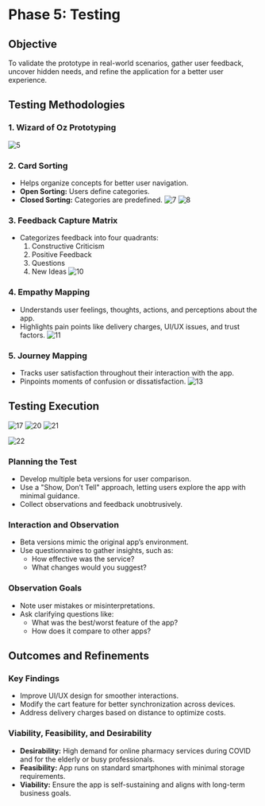 # Phase 5: Testing

## Objective
To validate the prototype in real-world scenarios, gather user feedback, uncover hidden needs, and refine the application for a better user experience.


## Testing Methodologies

### 1. **Wizard of Oz Prototyping**
![5](https://github.com/user-attachments/assets/45786b4f-b15d-4a78-b854-9b0d24c555d6)


### 2. **Card Sorting**
- Helps organize concepts for better user navigation.
- **Open Sorting:** Users define categories.
- **Closed Sorting:** Categories are predefined.
![7](https://github.com/user-attachments/assets/f1ba2bfd-f552-451e-96fe-1f6805e93b16)
![8](https://github.com/user-attachments/assets/52975728-ac15-4501-a7ae-d654646310bf)

### 3. **Feedback Capture Matrix**
- Categorizes feedback into four quadrants:
  1. Constructive Criticism
  2. Positive Feedback
  3. Questions
  4. New Ideas
![10](https://github.com/user-attachments/assets/1ed94352-1225-46fb-8435-be36179d58df)

### 4. **Empathy Mapping**
- Understands user feelings, thoughts, actions, and perceptions about the app.
- Highlights pain points like delivery charges, UI/UX issues, and trust factors.
![11](https://github.com/user-attachments/assets/fad23525-ca3f-466b-8c5e-cb6a25e67a2e)

### 5. **Journey Mapping**
- Tracks user satisfaction throughout their interaction with the app.
- Pinpoints moments of confusion or dissatisfaction.
![13](https://github.com/user-attachments/assets/f5bdfaab-42db-43c1-a2fe-e2aa48ae55c3)

## Testing Execution

![17](https://github.com/user-attachments/assets/d820c1d2-4258-44be-8625-8e956f8939f4)
![20](https://github.com/user-attachments/assets/b0a1de7e-d191-4fd1-b3fb-c6b01a9e2e31)
![21](https://github.com/user-attachments/assets/d50f3cac-9f80-4511-b747-4fa11eac1df9)

![22](https://github.com/user-attachments/assets/d813f9c2-933f-4e3c-9f28-905bfcd34a87)


### Planning the Test
- Develop multiple beta versions for user comparison.
- Use a "Show, Don’t Tell" approach, letting users explore the app with minimal guidance.
- Collect observations and feedback unobtrusively.

### Interaction and Observation
- Beta versions mimic the original app’s environment.
- Use questionnaires to gather insights, such as:
  - How effective was the service?
  - What changes would you suggest?

### Observation Goals
- Note user mistakes or misinterpretations.
- Ask clarifying questions like:
  - What was the best/worst feature of the app?
  - How does it compare to other apps?

## Outcomes and Refinements

### Key Findings
- Improve UI/UX design for smoother interactions.
- Modify the cart feature for better synchronization across devices.
- Address delivery charges based on distance to optimize costs.

### Viability, Feasibility, and Desirability
- **Desirability:** High demand for online pharmacy services during COVID and for the elderly or busy professionals.
- **Feasibility:** App runs on standard smartphones with minimal storage requirements.
- **Viability:** Ensure the app is self-sustaining and aligns with long-term business goals.

